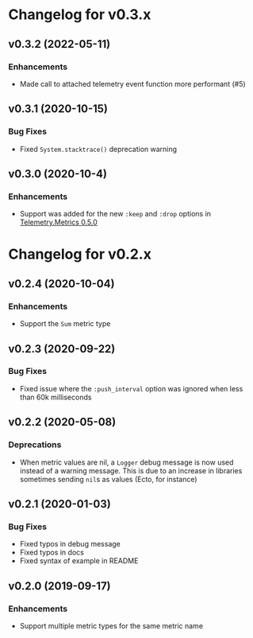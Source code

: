 # Changelog for v0.3.x

## v0.3.2 (2022-05-11)

### Enhancements

 * Made call to attached telemetry event function more performant (#5)

## v0.3.1 (2020-10-15)

### Bug Fixes

 * Fixed `System.stacktrace()` deprecation warning

## v0.3.0 (2020-10-4)

### Enhancements

 * Support was added for the new `:keep` and `:drop` options in [Telemetry.Metrics 0.5.0](https://github.com/beam-telemetry/telemetry_metrics/blob/master/CHANGELOG.md#050)

# Changelog for v0.2.x

## v0.2.4 (2020-10-04)

### Enhancements

 * Support the `Sum` metric type

## v0.2.3 (2020-09-22)

### Bug Fixes

 * Fixed issue where the `:push_interval` option was ignored when less than 60k milliseconds

## v0.2.2 (2020-05-08)

### Deprecations

 * When metric values are nil, a `Logger` debug message is now used instead of a warning message.
   This is due to an increase in libraries sometimes sending `nil`s as values (Ecto, for instance)

## v0.2.1 (2020-01-03)

### Bug Fixes

 * Fixed typos in debug message
 * Fixed typos in docs
 * Fixed syntax of example in README

## v0.2.0 (2019-09-17)

### Enhancements

  * Support multiple metric types for the same metric name
